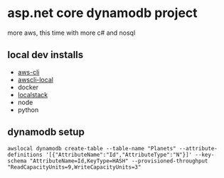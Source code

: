 # asp.net core dynamodb project
more aws, this time with more c# and nosql

## local dev installs
* [aws-cli](https://docs.aws.amazon.com/cli/latest/userguide/cli-chap-install.html)
* [awscli-local](https://github.com/localstack/awscli-local)
* docker
* [localstack](https://github.com/localstack/localstack)
* node
* python

## dynamodb setup
`awslocal dynamodb create-table --table-name "Planets" --attribute-definitions '[{"AttributeName":"Id","AttributeType":"N"}]' --key-schema "AttributeName=Id,KeyType=HASH" --provisioned-throughput "ReadCapacityUnits=9,WriteCapacityUnits=3"`

